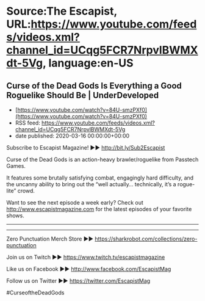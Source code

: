 # Source:The Escapist, URL:https://www.youtube.com/feeds/videos.xml?channel_id=UCqg5FCR7NrpvlBWMXdt-5Vg, language:en-US

## Curse of the Dead Gods Is Everything a Good Roguelike Should Be | UnderDeveloped
 - [https://www.youtube.com/watch?v=84U-smzPXf0](https://www.youtube.com/watch?v=84U-smzPXf0)
 - RSS feed: https://www.youtube.com/feeds/videos.xml?channel_id=UCqg5FCR7NrpvlBWMXdt-5Vg
 - date published: 2020-03-16 00:00:00+00:00

Subscribe to Escapist Magazine! ►► http://bit.ly/Sub2Escapist

Curse of the Dead Gods is an action-heavy brawler/roguelike from Passtech Games.

It features some brutally satisfying combat, engagingly hard difficulty, and the uncanny ability to bring out the “well actually… technically, it’s a rogue-lite” crowd.

Want to see the next episode a week early? Check out http://www.escapistmagazine.com for the latest episodes of your favorite shows.

---



---


Zero Punctuation Merch Store ►► https://sharkrobot.com/collections/zero-punctuation 

Join us on Twitch ►► https://www.twitch.tv/escapistmagazine 

Like us on Facebook ►► http://www.facebook.com/EscapistMag

Follow us on Twitter ►► https://twitter.com/EscapistMag

#CurseoftheDeadGods

